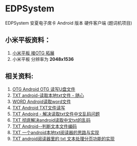 # EDPSystem</br>
EDPSystem 安夏电子席卡 Android 版本 硬件客户端 (题词机项目) </br>

## 小米平板资料：</br>

1. [小米平板 接OTG 拓展](http://tieba.baidu.com/p/3664369635)</br>
2. 小米平板 分辨率为 **2048x1536**<br>


## 相关资料:</br>

1. [OTG		Android OTG 读写U盘文件](http://blog.csdn.net/csdn635406113/article/details/70146041)</br>
2. [TXT		android-读取本地txt文件 - 随心](http://blog.csdn.net/super_level/article/details/8530992)</br>
3. [WORD 	Android读取word文件](http://www.cnblogs.com/aisi-liu/p/5379218.html)</br>
4. [TXT 	Android TXT文件读写](http://blog.csdn.net/wirelessqa/article/details/7807762)</br>
5. [TXT 	Andoird - 解决读取txt文件中文乱码问题](http://blog.csdn.net/dengta_snowwhite/article/details/6418384)</br>
6. [TXT 	彻底解决android读取中文txt的乱码](http://www.cnblogs.com/tc310/p/4015233.html)</br>
7. [TXT 	Android--判断文本文件编码](http://blog.csdn.net/u012587637/article/details/40107557)</br>
8. [TXT     一个android本地txt阅读器的思路与实现](http://blog.csdn.net/qq_33705491/article/details/53228996?locationNum=2&fps=1)</br>
9. [TXT     android阅读器里的 txt 文本处理分页功能的实现](http://blog.csdn.net/gaoanchen/article/details/50437111)<br>